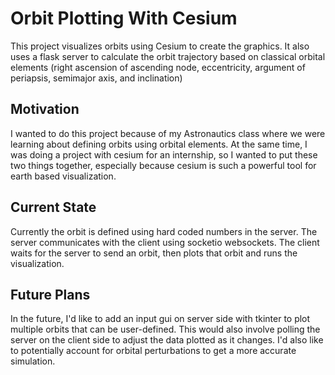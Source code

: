 # Orbit Plotting With Cesium

This project visualizes orbits using Cesium to create the graphics. It also uses a flask server to calculate the orbit trajectory based on classical orbital elements (right ascension of ascending node, eccentricity, argument of periapsis, semimajor axis, and inclination)

## Motivation

I wanted to do this project because of my Astronautics class where we were learning about defining orbits using orbital elements. At the same time, I was doing a project with cesium for an internship, so I wanted to put these two things together, especially because cesium is such a powerful tool for earth based visualization. 

## Current State

Currently the orbit is defined using hard coded numbers in the server. The server communicates with the client using socketio websockets. The client waits for the server to send an orbit, then plots that orbit and runs the visualization.

## Future Plans

In the future, I'd like to add an input gui on server side with tkinter to plot multiple orbits that can be user-defined. This would also involve polling the server on the client side to adjust the data plotted as it changes. I'd also like to potentially account for orbital perturbations to get a more accurate simulation. 
